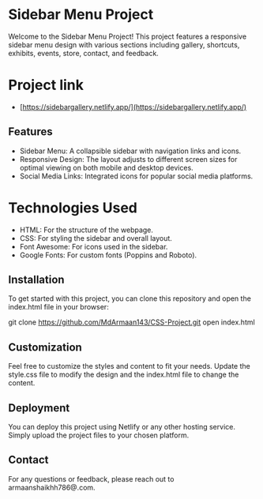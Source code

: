 # Sidebar Menu Project
Welcome to the Sidebar Menu Project! This project features a responsive sidebar menu design with various sections including gallery, shortcuts, exhibits, events, store, contact, and feedback.

# Project link
- [https://sidebargallery.netlify.app/](https://sidebargallery.netlify.app/)

## Features
- Sidebar Menu: A collapsible sidebar with navigation links and icons.
- Responsive Design: The layout adjusts to different screen sizes for optimal viewing on both mobile and desktop devices.
- Social Media Links: Integrated icons for popular social media platforms.
# Technologies Used
- HTML: For the structure of the webpage.
- CSS: For styling the sidebar and overall layout.
- Font Awesome: For icons used in the sidebar.
- Google Fonts: For custom fonts (Poppins and Roboto).
## Installation
To get started with this project, you can clone this repository and open the index.html file in your browser:

git clone <https://github.com/MdArmaan143/CSS-Project.git>
open index.html

## Customization
Feel free to customize the styles and content to fit your needs. Update the style.css file to modify the design and the index.html file to change the content.

## Deployment
You can deploy this project using Netlify or any other hosting service. Simply upload the project files to your chosen platform.

## Contact
For any questions or feedback, please reach out to armaanshaikhh786@.com.

